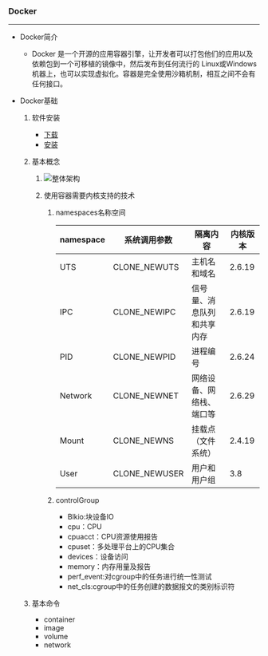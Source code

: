 ### Docker

------------------

- Docker简介

  - Docker 是一个开源的应用容器引擎，让开发者可以打包他们的应用以及依赖包到一个可移植的镜像中，然后发布到任何流行的 Linux或Windows 机器上，也可以实现虚拟化。容器是完全使用沙箱机制，相互之间不会有任何接口。

- Docker基础

  1. 软件安装

     - [下载](https://www.docker.com/products/docker-desktop)
     - [安装](https://www.runoob.com/docker/macos-docker-install.html)

  2. 基本概念

     1. ![整体架构](https://docs.docker.com/engine/images/engine-components-flow.png)

     2. 使用容器需要内核支持的技术

        1. namespaces名称空间

           | namespace | 系统调用参数  | 隔离内容                   | 内核版本 |
           | --------- | ------------- | -------------------------- | -------- |
           | UTS       | CLONE_NEWUTS  | 主机名和域名               | 2.6.19   |
           | IPC       | CLONE_NEWIPC  | 信号量、消息队列和共享内存 | 2.6.19   |
           | PID       | CLONE_NEWPID  | 进程编号                   | 2.6.24   |
           | Network   | CLONE_NEWNET  | 网络设备、网络栈、端口等   | 2.6.29   |
           | Mount     | CLONE_NEWNS   | 挂载点（文件系统）         | 2.4.19   |
           | User      | CLONE_NEWUSER | 用户和用户组               | 3.8      |

        2. controlGroup

           - Blkio:块设备IO
           - cpu：CPU
           - cpuacct：CPU资源使用报告
           - cpuset：多处理平台上的CPU集合
           - devices：设备访问
           - memory：内存用量及报告
           - perf_event:对cgroup中的任务进行统一性测试
           - net_cls:cgroup中的任务创建的数据报文的类别标识符

  3. 基本命令

     - container
     - image
     - volume
     - network